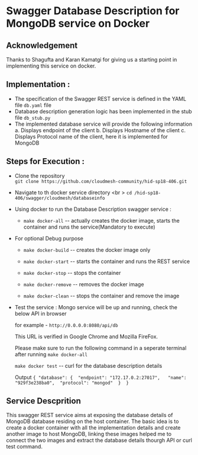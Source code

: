 # Swagger Database Description for MongoDB service on Docker

## Acknowledgement 
Thanks to Shagufta and Karan Kamatgi for giving us a starting point in implementing this service on docker.

## Implementation :
* The specification of the Swagger REST service is defined in the YAML file `db.yaml` file
* Database description generation logic has been implemented in the stub file `db_stub.py`
* The implemented database service will provide the following information
	a. Displays endpoint of the client
	b. Displays Hostname of the client
	c. Displays Protocol name of the client, here it is implemented for MongoDB

## Steps for Execution :

* Clone the repository <br />
	`git clone https://github.com/cloudmesh-community/hid-sp18-406.git`

* Navigate to th docker service directory <br \>
        `cd /hid-sp18-406/swagger/cloudmesh/databaseinfo`

* Using docker to run the Database Description swagger service :

	- `make docker-all` -- actually creates the docker image, 
	starts the container and runs the service(Mandatory to execute)

* For optional Debug purpose
	- `make docker-build` -- creates the docker image only

	- `make docker-start` -- starts the container and runs the REST service

	- `make docker-stop` -- stops the container 

	- `make docker-remove` -- removes the docker image

	- `make docker-clean` -- stops the container and remove the image
  
* Test the service :
  Mongo service will be up and running, check the below API in browser 
  
  	for example - `http://0.0.0.0:8080/api/db`
	
	This URL is verified in Google Chrome and Mozilla FireFox.

  Please make sure to run the following command in a seperate terminal after 
  running `make docker-all`
  
  	`make docker test` -- curl for the database description details

  Output
	`{
  	  "database": { 
    	  "endpoint": "172.17.0.2:27017",  
          "name": "929f3e238ba0", 
   	  "protocol": "mongod" 
 	   } 
	}`



## Service Descprition

This swagger REST service aims at exposing the database details of 
MongoDB database residing on the host container. The basic idea is to
create a docker container with all the implementation details and 
create another image to host MongoDB, linking these images helped
me to connect the two images and extract the database details
thourgh API or curl test command.







